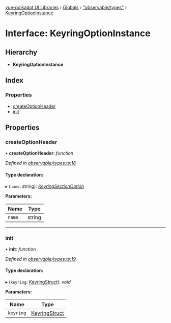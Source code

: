[vue-polkadot UI Libraries](../README.md) › [Globals](../globals.md) › ["observable/types"](../modules/_observable_types_.md) › [KeyringOptionInstance](_observable_types_.keyringoptioninstance.md)

# Interface: KeyringOptionInstance

## Hierarchy

* **KeyringOptionInstance**

## Index

### Properties

* [createOptionHeader](_observable_types_.keyringoptioninstance.md#createoptionheader)
* [init](_observable_types_.keyringoptioninstance.md#init)

## Properties

###  createOptionHeader

• **createOptionHeader**: *function*

*Defined in [observable/types.ts:18](https://github.com/vue-polkadot/vue-ui/blob/f2fb111/packages/vue-keyring/src/observable/types.ts#L18)*

#### Type declaration:

▸ (`name`: string): *[KeyringSectionOption](_options_types_.keyringsectionoption.md)*

**Parameters:**

Name | Type |
------ | ------ |
`name` | string |

___

###  init

• **init**: *function*

*Defined in [observable/types.ts:19](https://github.com/vue-polkadot/vue-ui/blob/f2fb111/packages/vue-keyring/src/observable/types.ts#L19)*

#### Type declaration:

▸ (`keyring`: [KeyringStruct](_types_.keyringstruct.md)): *void*

**Parameters:**

Name | Type |
------ | ------ |
`keyring` | [KeyringStruct](_types_.keyringstruct.md) |
